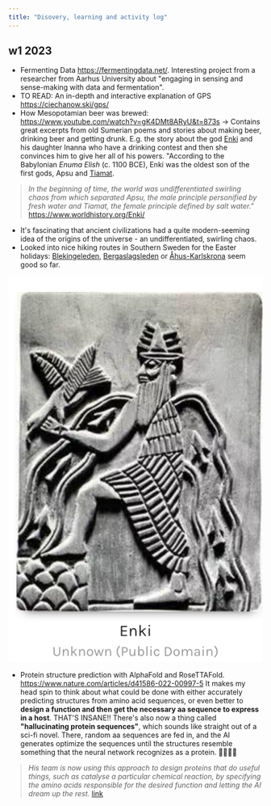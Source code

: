 ```yaml
---
title: "Disovery, learning and activity log"
---
```



## w1 2023
- Fermenting Data https://fermentingdata.net/. Interesting project from a researcher from Aarhus University about "engaging in sensing and sense-making with data and fermentation".
- TO READ: An in-depth and interactive explanation of GPS https://ciechanow.ski/gps/
- How Mesopotamian beer was brewed: https://www.youtube.com/watch?v=gK4DMt8ARyU&t=873s -> Contains great excerpts from old Sumerian poems and stories about making beer, drinking beer and getting drunk. E.g. the story about the god [Enki](https://www.worldhistory.org/Enki/) and his daughter Inanna who have a drinking contest and then she convinces him to give her all of his powers. "According to the Babylonian _Enuma Elish_ (c. 1100 BCE), Enki was the oldest son of the first gods, Apsu and [Tiamat](https://www.worldhistory.org/Tiamat/). 

> _In the beginning of time, the world was undifferentiated swirling chaos from which separated Apsu, the male principle personified by fresh water and Tiamat, the female principle defined by salt water."_ https://www.worldhistory.org/Enki/ 


- It's fascinating that ancient civilizations had a quite modern-seeming idea of the origins of the universe - an undifferentiated, swirling chaos. 
- Looked into nice hiking routes in Southern Sweden for the Easter holidays: [Blekingeleden](https://www.blekingeleden.com/), [Bergaslagsleden](https://www.bergslagsleden.se/) or [Åhus-Karlskrona](https://www.alltrails.com/explore/trail/sweden/skane/ahus-karlskrona) seem good so far. 

![](Pasted%20image%2020230107201639.png)

- Protein structure prediction with AlphaFold and RoseTTAFold. https://www.nature.com/articles/d41586-022-00997-5 It makes my head spin to think about what could be done with either accurately predicting structures from amino acid sequences, or even better to **design a function and then get the necessary aa sequence to express in a host**. THAT'S INSANE!! There's also now a thing called **"hallucinating protein sequences"**, which sounds like straight out of a sci-fi novel. There, random aa sequences are fed in, and the AI generates optimize the sequences until the structures resemble something that the neural network recognizes as a protein. 😵‍💫🤯🙌  

> _His team is now using this approach to design proteins that do useful things, such as catalyse a particular chemical reaction, by specifying the amino acids responsible for the desired function and letting the AI dream up the rest._ [link](https://www.nature.com/articles/d41586-022-00997-5)

